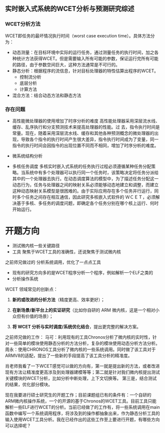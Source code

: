 ## 实时嵌入式系统的WCET分析与预测研究综述
### WCET分析方法
WCET即任务的最坏情况执行时间（worst case execution time）。具体方法分为：
- 动态测量：在目标环境中实际的运行任务，通过测量任务的执行时间，加之各种统计方法获得WCET。但是需要输入所有可能的参数，保证运行完所有可能的路径，由于参数空间巨大，这种方法通常是不可行的。
- 静态分析：根据程序的流信息，针对目标处理器的特性估算出程序的WCET。
	- 控制流分析
	- 底层分析
	- 计算方法
- 混合方法：结合动态方法和静态方法
### 存在问题
- 高性能微处理器的使用增加了时序分析的难度
 高性能处理器采用深层流水线、缓存、乱序执行和分支预测技术来提高处理器的性能。过 去，指令执行时间是常量。现在，随着采用深层流水线、缓存和其他各种预测概念的微处理器的出现，导致各个指令的执行时间产生很大差异，指令执行时间成为了变量，同一指令的执行时间会因指令的出现位置不同而不相同，增加了时序分析的难度。
- 微系统结构分析

- 多核任务调度
多核实时嵌入式系统的任务执行过程必须遵循某种任务分配策略。当系统中有多个处理器可以执行同一个任务时，该策略决定将任务分派给其中的一个处理器去执行。在动态调度算法的模型中，为了描述任务分配这一动态行为，任务与处理器之间的映射关系必须能够动态地建立和调整，而建立这种动态映射关系模型是很困难的。由于实际应用存在多个任务并行运行，同时多个任务之间存在相互通信，因此研究多核嵌入式软件的 ＷＣＥＴ，必须解决基于多核、多任务的调度问题，即确定各个任务分别在哪个核上运行、何时开始运行。



# 开题方向

- 测试微内核一些关键路径
- 工具
聚焦于WCET工具的准确性，还说聚焦于测试微内核

之前师兄做过的 分析系统调用，优化了一点点工具


- 现有的研究方向多的是WCET程序分析一个程序，例如解析一个ELF之类的
- 分析操作系统



WCET 领域常见的创新点：

1. **新的或改进的分析方法**（精度更高、效率更好）；

2. **在新场景/新平台上的实证研究**（比如你自研的 ARM 微内核，这是一个相对小众但有价值的场景）；

3. **将 WCET 分析与实时调度/系统优化结合**，提出更完整的解决方案。



之前师兄做的工作：
马可：利用现有的工具Chronos分析了微内核的实时性，针对一些简单的模块使用静态分析的方法分析，复杂的模块使用动态分析方法分析。
周永：使用CHRONOS工具分析了微内核的一些系统调用。同时做了该工具对于ARMV8的适配，提出了一些新的手段提高了该工具分析的精准度。

肖老师我看了一下WCET感觉可以做的方向有，第一就是提出新的方法，或者改进现有方法让精准度更高涉及到处理器建模等等；第二就是针对我们微内核提出测试关键模块的WCET分析，比如分析中断处理，上下文切换等。
第三是，结合测试的结果，优化部分模块。


现在我要进行硕士研究生的开题工作；目前课题组已有的条件有：一个自研的ARM微内核操作系统，一个的开源的基于Chronos的WCET工具。目前工具只能解析一些ELF进行WCET的分析。当前已经做了的工作有，将一些系统调用在main 函数中编写一个系统调用程序，将涉及到的操作都抽象出来，作为静态分析工具的输入使用WCET工具分析。我在已经作出的这些工作至上要进行开题，有哪些方向可以选择呢？